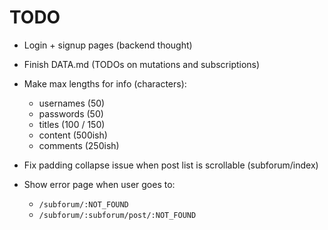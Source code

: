 # TODO

- Login + signup pages (backend thought)
- Finish DATA.md (TODOs on mutations and subscriptions)
- Make max lengths for info (characters):
  - usernames (50)
  - passwords (50)
  - titles (100 / 150)
  - content (500ish)
  - comments (250ish)

- Fix padding collapse issue when post list is scrollable (subforum/index)
- Show error page when user goes to:
  - `/subforum/:NOT_FOUND`
  - `/subforum/:subforum/post/:NOT_FOUND`